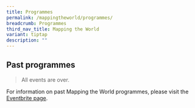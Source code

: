 ```yaml
---
title: Programmes
permalink: /mappingtheworld/programmes/
breadcrumb: Programmes
third_nav_title: Mapping the World
variant: tiptap
description: ""
---
```

<h2>Past programmes</h2>
<blockquote>
<p>All events are over.</p>
</blockquote>
<p>For information on past Mapping the World programmes, please visit the
<a href="https://www.go.gov.sg/mtwprogs/" rel="noopener noreferrer nofollow" target="_blank">Eventbrite page</a>.</p>